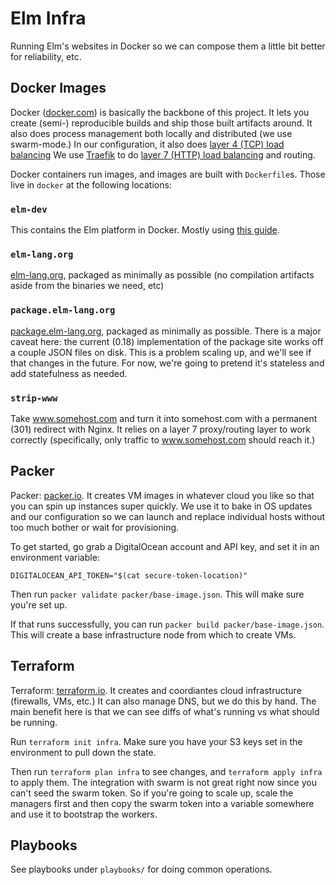 # Elm Infra

Running Elm's websites in Docker so we can compose them a little bit better for reliability, etc.

## Docker Images

Docker ([docker.com](https://www.docker.com/)) is basically the backbone of this project.
It lets you create (semi-) reproducible builds and ship those built artifacts around.
It also does process management both locally and distributed (we use swarm-mode.)
In our configuration, it also does [layer 4 (TCP) load balancing](https://www.nginx.com/resources/glossary/layer-4-load-balancing/)
We use [Traefik](https://traefik.io/) to do [layer 7 (HTTP) load balancing](https://www.nginx.com/resources/glossary/layer-7-load-balancing/) and routing.

Docker containers run images, and images are built with `Dockerfile`s.
Those live in `docker` at the following locations:

### `elm-dev`

This contains the Elm platform in Docker. Mostly using [this guide](https://github.com/elm-lang/elm-platform/blob/master/README.md).

### `elm-lang.org`

[elm-lang.org](http://elm-lang.org/), packaged as minimally as possible (no compilation artifacts aside from the binaries we need, etc)

### `package.elm-lang.org`

[package.elm-lang.org](http://package.elm-lang.org/), packaged as minimally as possible.
There is a major caveat here: the current (0.18) implementation of the package site works off a couple JSON files on disk.
This is a problem scaling up, and we'll see if that changes in the future.
For now, we're going to pretend it's stateless and add statefulness as needed.

### `strip-www`

Take www.somehost.com and turn it into somehost.com with a permanent (301) redirect with Nginx.
It relies on a layer 7 proxy/routing layer to work correctly (specifically, only traffic to www.somehost.com should reach it.)

## Packer

Packer: [packer.io](http://packer.io/).
It creates VM images in whatever cloud you like so that you can spin up instances super quickly.
We use it to bake in OS updates and our configuration so we can launch and replace individual hosts without too much bother or wait for provisioning.

To get started, go grab a DigitalOcean account and API key, and set it in an environment variable:

```shell
DIGITALOCEAN_API_TOKEN="$(cat secure-token-location)"
```

Then run `packer validate packer/base-image.json`.
This will make sure you're set up.

If that runs successfully, you can run `packer build packer/base-image.json`.
This will create a base infrastructure node from which to create VMs.

## Terraform

Terraform: [terraform.io](https://www.terraform.io/).
It creates and coordiantes cloud infrastructure (firewalls, VMs, etc.)
It can also manage DNS, but we do this by hand.
The main benefit here is that we can see diffs of what's running vs what should be running.

Run `terraform init infra`.
Make sure you have your S3 keys set in the environment to pull down the state.

Then run `terraform plan infra` to see changes, and `terraform apply infra` to apply them.
The integration with swarm is not great right now since you can't seed the swarm token.
So if you're going to scale up, scale the managers first and then copy the swarm token into a variable somewhere and use it to bootstrap the workers.

## Playbooks

See playbooks under `playbooks/` for doing common operations.
